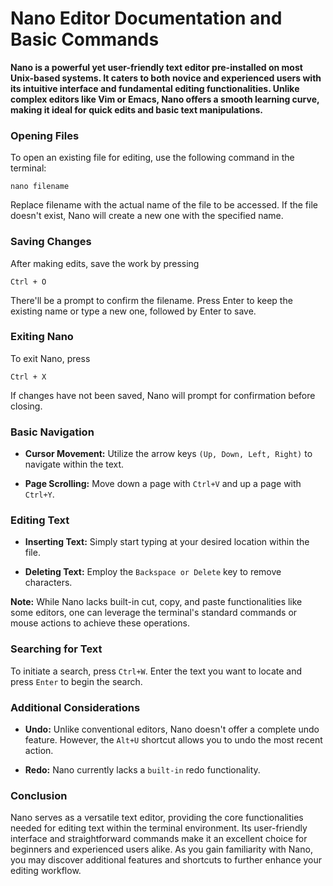 # Nano Editor Documentation and Basic Commands

__Nano is a powerful yet user-friendly text editor pre-installed on most Unix-based systems. It caters to both novice and experienced users with its intuitive interface and fundamental editing functionalities. Unlike complex editors like Vim or Emacs, Nano offers a smooth learning curve, making it ideal for quick edits and basic text manipulations.__


### Opening Files

To open an existing file for editing, use the following command in the terminal:

```
nano filename
```
Replace filename with the actual name of the file to be accessed. If the file doesn't exist, Nano will create a new one with the specified name.

### Saving Changes

After making edits, save the work by pressing
```
Ctrl + O
```
There'll be a prompt to confirm the filename. Press Enter to keep the existing name or type a new one, followed by Enter to save.

### Exiting Nano

To exit Nano, press
```
Ctrl + X
```
If changes have not been saved, Nano will prompt for confirmation before closing.


### Basic Navigation

- __Cursor Movement:__ Utilize the arrow keys ```(Up, Down, Left, Right)``` to navigate within the text.

- __Page Scrolling:__ Move down a page with ```Ctrl+V``` and up a page with ```Ctrl+Y```.

### Editing Text

- __Inserting Text:__ Simply start typing at your desired location within the file.

- __Deleting Text:__ Employ the ```Backspace or Delete``` key to remove characters.

__Note:__ While Nano lacks built-in cut, copy, and paste functionalities like some editors, one can leverage the terminal's standard commands or mouse actions to achieve these operations.

### Searching for Text

To initiate a search, press ```Ctrl+W```. Enter the text you want to locate and press ```Enter``` to begin the search.

### Additional Considerations

- __Undo:__ Unlike conventional editors, Nano doesn't offer a complete undo feature. However, the ```Alt+U``` shortcut allows you to undo the most recent action.

- __Redo:__ Nano currently lacks a ```built-in``` redo functionality.


### Conclusion

Nano serves as a versatile text editor, providing the core functionalities needed for editing text within the terminal environment. Its user-friendly interface and straightforward commands make it an excellent choice for beginners and experienced users alike. As you gain familiarity with Nano, you may discover additional features and shortcuts to further enhance your editing workflow.


